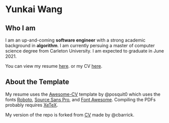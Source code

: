 Yunkai Wang
==================================================

## Who I am

I am an up-and-coming __software engineer__ with a strong academic background in __algorithm__. I am currently persuing a master of computer science degree from Carleton University. I am expected to graduate in June 2021.

You can view my resume [here](https://github.com/yunkaiwang/yunkaiwang-CV/raw/master/yunkaiwang_resume.pdf). or my CV [here](https://github.com/yunkaiwang/yunkaiwang-CV/raw/master/yunkaiwang_CV.pdf).


## About the Template

My resume uses the [Awesome-CV](https://github.com/posquit0/Awesome-CV) template by @posquit0 which uses the fonts [Roboto](https://github.com/google/roboto), [Source Sans Pro](https://github.com/adobe-fonts/source-sans-pro), and [Font Awesome](https://github.com/FortAwesome/Font-Awesome). Compiling the PDFs probably requires [XeTeX](http://xetex.sourceforge.net/).

My version of the repo is forked from [CV](https://github.com/cbarrick/CV) made by @cbarrick.
